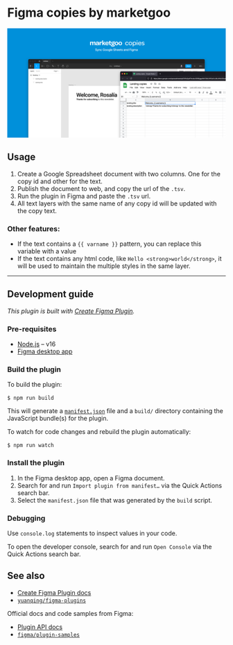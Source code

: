 # Figma copies by marketgoo

![cover](assets/cover.png)

## Usage

1. Create a Google Spreadsheet document with two columns. One for the copy id
   and other for the text.
2. Publish the document to web, and copy the url of the `.tsv`.
3. Run the plugin in Figma and paste the `.tsv` url.
4. All text layers with the same name of any copy id will be updated with the
   copy text.

### Other features:

- If the text contains a `{{ varname }}` pattern, you can replace this variable
  with a value
- If the text contains any html code, like `Hello <strong>world</strong>`, it
  will be used to maintain the multiple styles in the same layer.

---

## Development guide

_This plugin is built with
[Create Figma Plugin](https://yuanqing.github.io/create-figma-plugin/)._

### Pre-requisites

- [Node.js](https://nodejs.org) – v16
- [Figma desktop app](https://figma.com/downloads/)

### Build the plugin

To build the plugin:

```
$ npm run build
```

This will generate a [`manifest.json`](https://figma.com/plugin-docs/manifest/)
file and a `build/` directory containing the JavaScript bundle(s) for the
plugin.

To watch for code changes and rebuild the plugin automatically:

```
$ npm run watch
```

### Install the plugin

1. In the Figma desktop app, open a Figma document.
2. Search for and run `Import plugin from manifest…` via the Quick Actions
   search bar.
3. Select the `manifest.json` file that was generated by the `build` script.

### Debugging

Use `console.log` statements to inspect values in your code.

To open the developer console, search for and run `Open Console` via the Quick
Actions search bar.

## See also

- [Create Figma Plugin docs](https://yuanqing.github.io/create-figma-plugin/)
- [`yuanqing/figma-plugins`](https://github.com/yuanqing/figma-plugins#readme)

Official docs and code samples from Figma:

- [Plugin API docs](https://figma.com/plugin-docs/)
- [`figma/plugin-samples`](https://github.com/figma/plugin-samples#readme)
